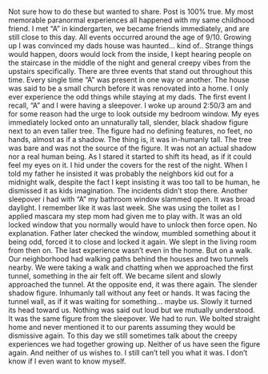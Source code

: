 Not sure how to do these but wanted to share. Post is 100% true. My most memorable paranormal experiences all happened with my same childhood friend. I met “A” in kindergarten, we became friends immediately, and are still close to this day. All events occurred around the age of 9/10. Growing up I was convinced my dads house was haunted… kind of.. Strange things would happen, doors would lock from the inside, I kept hearing people on the staircase in the middle of the night and general creepy vibes from the upstairs specifically. There are three events that stand out throughout this time. Every single time “A” was present in one way or another. The house was said to be a small church before it was renovated into a home. I only ever experience the odd things while staying at my dads. 
The first event I recall, “A” and I were having a sleepover. I woke up around 2:50/3 am and for some reason had the urge to look outside my bedroom window. My eyes immediately locked onto an unnaturally tall, slender, black shadow figure next to an even taller tree. The figure had no defining features, no feet, no hands, almost as if a shadow. The thing is, it was in-humanly tall. The tree was bare and was not the source of the figure. It was not an actual shadow nor a real human being. As I stared it started to shift its head, as if it could feel my eyes on it. I hid under the covers for the rest of the night. When I told my father he insisted it was probably the neighbors kid out for a midnight walk, despite the fact I kept insisting it was too tall to be human, he dismissed it as kids imagination. 
The incidents didn’t stop there. Another sleepover i had with “A” my bathroom window slammed open. It was broad daylight. I remember like it was last week. She was using the toilet as I applied mascara my step mom had given me to play with. It was an old locked window that you normally would have to unlock then force open. No explanation. Father later checked the window, mumbled something about it being odd, forced it to close and locked it again. We slept in the living room from then on. 
The last experience wasn’t even in the home. But on a walk. Our neighborhood had walking paths behind the houses and two tunnels nearby. We were taking a walk and chatting when we approached the first tunnel, something in the air felt off. We became silent and slowly approached the tunnel. At the opposite end, it was there again. The slender shadow figure. Inhumanly tall without any feet or hands. It was facing the tunnel wall, as if it was waiting for something… maybe us. Slowly it turned its head toward us. Nothing was said out loud but we mutually understood. It was the same figure from the sleepover. We had to run. We bolted straight home and never mentioned it to our parents assuming they would be dismissive again. To this day we still sometimes talk about the creepy experiences we had together growing up. Neither of us have seen the figure again. And neither of us wishes to. I still can’t tell you what it was. I don’t know if I even want to know myself.